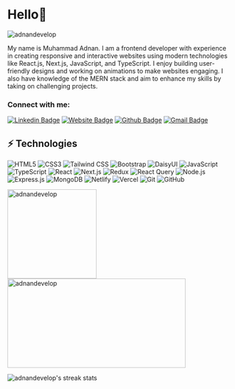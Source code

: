 <h1 align="left">Hello👋</h1>
<p align="left"> <img src="https://komarev.com/ghpvc/?username=adnandevelop&label=Profile%20views&color=0e75b6&style=flat" alt="adnandevelop" /> </p>


<p align="left">My name is Muhammad Adnan. I am a frontend developer with experience in creating responsive and interactive websites using modern technologies like React.js, Next.js, JavaScript, and TypeScript. I enjoy building user-friendly designs and working on animations to make websites engaging. I also have knowledge of the MERN stack and aim to enhance my skills by taking on challenging projects.</p>

<h3 align="left">Connect with me:</h3>

[![Linkedin Badge](https://img.shields.io/badge/-adnandev-blue?style=flat-square&logo=Linkedin&logoColor=white&link=https://www.linkedin.com/in/adnandev/)](https://www.linkedin.com/in/adnandev/)
[![Website Badge](https://img.shields.io/badge/-Portfolio-47CCCC?style=flat-square&logo=google-chrome&logoColor=white&link=https://adnandev.netlify.app)](https://adnandev.netlify.app)
[![Github Badge](https://img.shields.io/badge/-adnanDevelop-black?style=flat-square&logo=github&logoColor=white&link=https://github.com/adnanDevelop/)](https://github.com/adnanDevelop)
[![Gmail Badge](https://img.shields.io/badge/-adnan6official@gmail.com-c14438?style=flat-square&logo=Gmail&logoColor=white&link=mailto:adnan6official@gmail.com)](mailto:adnan6official@gmail.com)


## ⚡ Technologies

![HTML5](https://img.shields.io/badge/-HTML5-E34F26?style=flat-square&logo=html5&logoColor=white)
![CSS3](https://img.shields.io/badge/-CSS3-1572B6?style=flat-square&logo=css3)
![Tailwind CSS](https://img.shields.io/badge/-Tailwind%20CSS-38B2AC?style=flat-square&logo=tailwind-css&logoColor=white)
![Bootstrap](https://img.shields.io/badge/-Bootstrap-563D7C?style=flat-square&logo=bootstrap&logoColor=white)
![DaisyUI](https://img.shields.io/badge/-DaisyUI-5A0EF8?style=flat-square&logo=daisyui&logoColor=white)
![JavaScript](https://img.shields.io/badge/-JavaScript-F7DF1E?style=flat-square&logo=javascript&logoColor=black)
![TypeScript](https://img.shields.io/badge/-TypeScript-007ACC?style=flat-square&logo=typescript&logoColor=black)
![React](https://img.shields.io/badge/-React-61DAFB?style=flat-square&logo=react&logoColor=black)
![Next.js](https://img.shields.io/badge/-Next.js-000000?style=flat-square&logo=nextdotjs&logoColor=white)
![Redux](https://img.shields.io/badge/-Redux-764ABC?style=flat-square&logo=redux)
![React Query](https://img.shields.io/badge/-React%20Query-FF4154?style=flat-square&logo=react-query&logoColor=white)
![Node.js](https://img.shields.io/badge/-Node.js-339933?style=flat-square&logo=node.js&logoColor=white)
![Express.js](https://img.shields.io/badge/-Express.js-000000?style=flat-square&logo=express&logoColor=white)
![MongoDB](https://img.shields.io/badge/-MongoDB-47A248?style=flat-square&logo=mongodb&logoColor=white)
![Netlify](https://img.shields.io/badge/-Netlify-00C7B7?style=flat-square&logo=netlify&logoColor=white)
![Vercel](https://img.shields.io/badge/-Vercel-000000?style=flat-square&logo=vercel&logoColor=white)
![Git](https://img.shields.io/badge/-Git-F05032?style=flat-square&logo=git&logoColor=white)
![GitHub](https://img.shields.io/badge/-GitHub-181717?style=flat-square&logo=github)


<p style="">
  <img align="left" src="https://github-readme-stats.vercel.app/api/top-langs?username=adnandevelop&show_icons=true&locale=en&layout=compact&theme=dark" alt="adnandevelop" style="height: 200px; "/>
</p>

<p>
  <img align="center" src="https://github-readme-stats.vercel.app/api?username=adnandevelop&show_icons=true&locale=en&theme=dark" alt="adnandevelop" style="height: 200px; width: 400px;"/>
</p>

<p>
  <img align="left" src="https://github-readme-streak-stats.herokuapp.com/?user=adnandevelop&border_radius=4&theme=dark" alt="adnandevelop's streak stats" />
</p>


